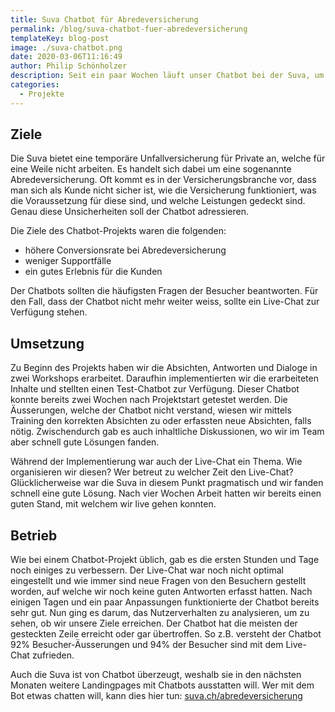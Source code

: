 ```yaml
---
title: Suva Chatbot für Abredeversicherung
permalink: /blog/suva-chatbot-fuer-abredeversicherung
templateKey: blog-post
image: ./suva-chatbot.png
date: 2020-03-06T11:16:49
author: Philip Schönholzer
description: Seit ein paar Wochen läuft unser Chatbot bei der Suva, um die Besucher beim Abschluss der Abredeversicherung zu unterstützen.
categories:
  - Projekte
---
```


## Ziele

Die Suva bietet eine temporäre Unfallversicherung für Private an, welche für eine Weile nicht arbeiten. Es handelt sich dabei um eine sogenannte Abredeversicherung. Oft kommt es in der Versicherungsbranche vor, dass man sich als Kunde nicht sicher ist, wie die Versicherung funktioniert, was die Voraussetzung für diese sind, und welche Leistungen gedeckt sind. Genau diese Unsicherheiten soll der Chatbot adressieren.

Die Ziele des Chatbot-Projekts waren die folgenden:

- höhere Conversionsrate bei Abredeversicherung
- weniger Supportfälle
- ein gutes Erlebnis für die Kunden

Der Chatbots sollten die häufigsten Fragen der Besucher beantworten. Für den Fall, dass der Chatbot nicht mehr weiter weiss, sollte ein Live-Chat zur Verfügung stehen.

## Umsetzung

Zu Beginn des Projekts haben wir die Absichten, Antworten und Dialoge in zwei Workshops erarbeitet. Daraufhin implementierten wir die erarbeiteten Inhalte und stellten einen Test-Chatbot zur Verfügung. Dieser Chatbot konnte bereits zwei Wochen nach Projektstart getestet werden. Die Äusserungen, welche der Chatbot nicht verstand, wiesen wir mittels Training den korrekten Absichten zu oder erfassten neue Absichten, falls nötig. Zwischendurch gab es auch inhaltliche Diskussionen, wo wir im Team aber schnell gute Lösungen fanden.

Während der Implementierung war auch der Live-Chat ein Thema. Wie organisieren wir diesen? Wer betreut zu welcher Zeit den Live-Chat? Glücklicherweise war die Suva in diesem Punkt pragmatisch und wir fanden schnell eine gute Lösung. Nach vier Wochen Arbeit hatten wir bereits einen guten Stand, mit welchem wir live gehen konnten.

## Betrieb

Wie bei einem Chatbot-Projekt üblich, gab es die ersten Stunden und Tage noch einiges zu verbessern. Der Live-Chat war noch nicht optimal eingestellt und wie immer sind neue Fragen von den Besuchern gestellt worden, auf welche wir noch keine guten Antworten erfasst hatten. Nach einigen Tagen und ein paar Anpassungen funktionierte der Chatbot bereits sehr gut. Nun ging es darum, das Nutzerverhalten zu analysieren, um zu sehen, ob wir unsere Ziele erreichen. Der Chatbot hat die meisten der gesteckten Zeile erreicht oder gar übertroffen. So z.B. versteht der Chatbot 92% Besucher-Äusserungen und 94% der Besucher sind mit dem Live-Chat zufrieden.

Auch die Suva ist von Chatbot überzeugt, weshalb sie in den nächsten Monaten weitere Landingpages mit Chatbots ausstatten will. Wer mit dem Bot etwas chatten will, kann dies hier tun: [suva.ch/abredeversicherung](http://suva.ch/abredeversicherung)
